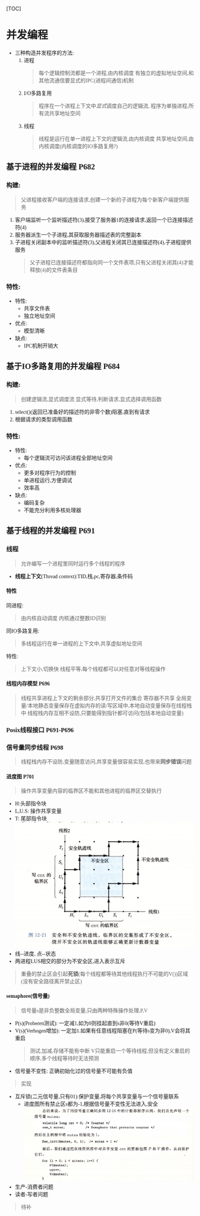 [TOC]
<font face = "Consolas">

# 并发编程
* 三种构造并发程序的方法:
    1. 进程
        >每个逻辑控制流都是一个进程,由内核调度
        有独立的虚拟地址空间,和其他流通信要显式的IPC(进程间通信)机制
    2. I/O多路复用
        > 程序在一个进程上下文中*显式*调度自己的逻辑流,
        程序为单独进程,所有流共享地址空间
    3. 线程
        > 线程是运行在单一进程上下文的逻辑流,由内核调度
        共享地址空间,由内核调度(内核调度的IO多路复用?)

## 基于进程的并发编程 P682
### 构建:
>父进程接收客户端的连接请求,创建一个新的子进程为每个新客户端提供服务
1. 客户端监听一个监听描述符(3),接受了服务器1的连接请求,返回一个已连接描述符(4)
2. 服务器派生一个子进程,其获取服务器描述表的完整副本
3. 子进程关闭副本中的监听描述符(3),父进程关闭其已连接描述符(4),子进程提供服务
    > 父子进程已连接描述符都指向同一个文件表项,只有父进程关闭其(4)才能释放(4)的文件表条目
### 特性:
* 特性: 
    * 共享文件表
    * 独立地址空间
* 优点:
    * 模型清晰
* 缺点:
    * IPC机制开销大

## 基于IO多路复用的并发编程 P684
### 构建: 
>创建逻辑流,显式调度流
显式等待,判断请求,显式选择调用函数
1. select()(返回已准备好的描述符的非零个数)阻塞,直到有请求
2. 根据请求的类型调用函数
### 特性:
* 特性:
    * 每个逻辑流可访问该进程全部地址空间
* 优点:
    * 更多对程序行为的控制
    * 单进程运行,方便调试
    * 效率高
* 缺点:
    * 编码复杂
    * 不能充分利用多核处理器

## 基于线程的并发编程 P691
### 线程
> 允许编写一个进程里同时运行多个线程的程序
* **线程上下文**(Thread context):TID,栈,pc,寄存器,条件码 
#### 特性
同进程:
>由内核自动调度
内核通过整数ID识别

同IO多路复用:
>多线程运行在单一进程的上下文中,共享虚拟地址空间

特性:
>上下文小,切换快
线程平等,每个线程都可以对任意对等线程操作
#### 线程内存模型 P696
> 线程共享进程上下文的剩余部分,共享打开文件的集合
寄存器不共享
全局变量/本地静态变量保存在虚拟内存的读/写区域中,本地自动变量保存在线程栈中
线程栈内存互相不设防,只要能得到指针都可访问(包括本地自动变量)
### Posix线程接口 P691-P696

### 信号量同步线程 P698
> 线程栈内存不设防,变量随意访问,共享变量很容易实现,也带来**同步错误**问题
#### 进度图 P701
> 操作共享变量内容的临界区不能和其他进程的临界区交替执行
* H:头部指令块
* L,U.S: 操作共享变量
* T: 尾部指令块
![1.1进度图](./pics/13/1.1进度图.png)
* 线--进度, 点--状态
* 两进程LUS相交的部分为不安全区,进入表示互斥
> 重叠的禁止区会引起**死锁**(每个线程都等待其他线程执行不可能的V())区域(没有安全路径离开禁止区)
#### semaphore(信号量)
> 信号量s是非负整数全局变量,只由两种特殊操作处理,P,V
* P(s)(Proberen测试): 一定减1,如为0则挂起直到s非0(等待V重启)
* V(s)(Verhogen增加): 一定加1.如果有任意线程阻塞在P(等待s变为非0),V会将其重启
    > 测试,加减,存储不能有中断
    V只能重启一个等待线程,但没有定义重启的顺序,多个线程等待时无法预测
* 信号量不变性: 正确初始化过的信号量不可能有负值
> 实现
* 互斥锁(二元信号量,只有01):保护变量,将每个共享变量与一个信号量联系
    * 进度图所有禁止区s都为-1,根据信号量不变性无法进入,安全
    ![1.2互斥锁保护](./pics/13/1.2互斥锁保护.png)
* 生产-消费者问题
* 读者-写者问题
>待补